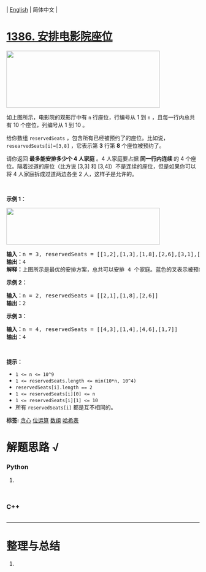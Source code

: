 | [English](README_EN.md) | 简体中文 |

# [1386. 安排电影院座位](https://leetcode.cn/problems/cinema-seat-allocation)
<p><img alt="" src="https://assets.leetcode-cn.com/aliyun-lc-upload/uploads/2020/03/21/cinema_seats_1.png" style="height: 149px; width: 400px;"></p>

<p>如上图所示，电影院的观影厅中有 <code>n</code>&nbsp;行座位，行编号从 1&nbsp;到 <code>n</code>&nbsp;，且每一行内总共有 10 个座位，列编号从 1 到 10 。</p>

<p>给你数组&nbsp;<code>reservedSeats</code>&nbsp;，包含所有已经被预约了的座位。比如说，<code>researvedSeats[i]=[3,8]</code>&nbsp;，它表示第&nbsp;<strong>3</strong>&nbsp;行第&nbsp;<strong>8</strong>&nbsp;个座位被预约了。</p>

<p>请你返回&nbsp;<strong>最多能安排多少个 4 人家庭</strong>&nbsp;。4 人家庭要占据&nbsp;<strong>同一行内连续&nbsp;</strong>的 4 个座位。隔着过道的座位（比方说 [3,3] 和 [3,4]）不是连续的座位，但是如果你可以将 4 人家庭拆成过道两边各坐 2 人，这样子是允许的。</p>

<p>&nbsp;</p>

<p><strong>示例 1：</strong></p>

<p><img alt="" src="https://assets.leetcode-cn.com/aliyun-lc-upload/uploads/2020/03/21/cinema_seats_3.png" style="height: 96px; width: 400px;"></p>

<pre><strong>输入：</strong>n = 3, reservedSeats = [[1,2],[1,3],[1,8],[2,6],[3,1],[3,10]]
<strong>输出：</strong>4
<strong>解释：</strong>上图所示是最优的安排方案，总共可以安排 4 个家庭。蓝色的叉表示被预约的座位，橙色的连续座位表示一个 4 人家庭。
</pre>

<p><strong>示例 2：</strong></p>

<pre><strong>输入：</strong>n = 2, reservedSeats = [[2,1],[1,8],[2,6]]
<strong>输出：</strong>2
</pre>

<p><strong>示例 3：</strong></p>

<pre><strong>输入：</strong>n = 4, reservedSeats = [[4,3],[1,4],[4,6],[1,7]]
<strong>输出：</strong>4
</pre>

<p>&nbsp;</p>

<p><strong>提示：</strong></p>

<ul>
	<li><code>1 &lt;= n &lt;= 10^9</code></li>
	<li><code>1 &lt;=&nbsp;reservedSeats.length &lt;= min(10*n, 10^4)</code></li>
	<li><code>reservedSeats[i].length == 2</code></li>
	<li><code>1&nbsp;&lt;=&nbsp;reservedSeats[i][0] &lt;= n</code></li>
	<li><code>1 &lt;=&nbsp;reservedSeats[i][1] &lt;= 10</code></li>
	<li>所有&nbsp;<code>reservedSeats[i]</code> 都是互不相同的。</li>
</ul>

**标签:**  [贪心](https://leetcode.cn/tag/greedy) [位运算](https://leetcode.cn/tag/bit-manipulation) [数组](https://leetcode.cn/tag/array) [哈希表](https://leetcode.cn/tag/hash-table) 
# 解题思路 √

### Python

1. 

```python

```


```python

```

### C++

```cpp

```

---



# 整理与总结

1. 